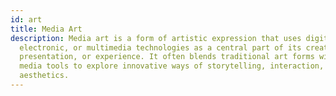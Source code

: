 ```yaml
---
id: art
title: Media Art
description: Media art is a form of artistic expression that uses digital,
  electronic, or multimedia technologies as a central part of its creation,
  presentation, or experience. It often blends traditional art forms with new
  media tools to explore innovative ways of storytelling, interaction, and
  aesthetics.
---
```

